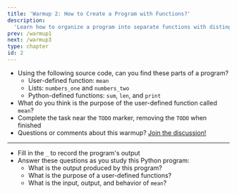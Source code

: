 ```yaml
---
title: 'Warmup 2: How to Create a Program with Functions?'
description:
  'Learn how to organize a program into separate functions with distinguished behavior'
prev: /warmup1
next: /warmup3
type: chapter
id: 2
---
```


<!-- EXERCISE -->

<exercise id="1" title="Creating a Function">

- Using the following source code, can you find these parts of a program?
  - User-defined function: `mean`
  - Lists: `numbers_one` and `numbers_two`
  - Python-defined functions: `sum`, `len`, and `print`
- What do you think is the purpose of the user-defined function called `mean`?
- Complete the task near the `TODO` marker, removing the `TODO` when finished
- Questions or comments about this warmup? <a href = "https://github.com/gkapfham/www.warmups.dev/discussions">Join the discussion!</a>

<hr>

<codeblock id="02_01">

- Fill in the `_` to record the program's output
- Answer these questions as you study this Python program:
  - What is the output produced by this program?
  - What is the purpose of a user-defined functions?
  - What is the input, output, and behavior of `mean`?

</codeblock>

</exercise>
